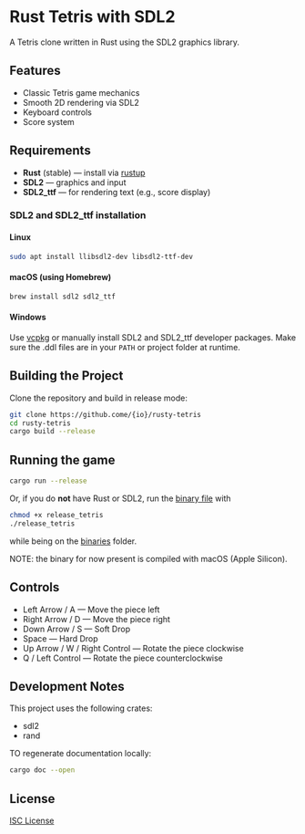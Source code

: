 # Rust Tetris with SDL2

A Tetris clone written in Rust using the SDL2 graphics library.

## Features

- Classic Tetris game mechanics
- Smooth 2D rendering via SDL2
- Keyboard controls
- Score system

## Requirements

- **Rust** (stable) — install via [rustup](https://rustup.rs)
- **SDL2** — graphics and input
- **SDL2_ttf** — for rendering text (e.g., score display)

### SDL2 and SDL2_ttf installation

#### Linux
```bash
sudo apt install llibsdl2-dev libsdl2-ttf-dev
```

#### macOS (using Homebrew)
```bash
brew install sdl2 sdl2_ttf
```

#### Windows
Use [vcpkg](https://github.com/microsoft/vcpkg) or manually install SDL2 and SDL2_ttf developer packages.
Make sure the .ddl files are in your `PATH` or project folder at runtime.

## Building the Project
Clone the repository and build in release mode:
```bash
git clone https://github.come/{io}/rusty-tetris
cd rusty-tetris
cargo build --release
```

## Running the game
```bash
cargo run --release
```

Or, if you do **not** have Rust or SDL2, run the [binary file](binaries/release_tetris)
with
```bash
chmod +x release_tetris
./release_tetris
```
while being on the [binaries](binaries) folder.

NOTE: the binary for now present is compiled with macOS (Apple Silicon).

## Controls
- Left Arrow / A — Move the piece left
- Right Arrow / D — Move the piece right
- Down Arrow / S — Soft Drop
- Space — Hard Drop
- Up Arrow / W / Right Control — Rotate the piece clockwise
- Q / Left Control — Rotate the piece counterclockwise

## Development Notes
This project uses the following crates:
- sdl2
- rand

TO regenerate documentation locally:
```bash
cargo doc --open
```

## License
[ISC License](LICENSE)
